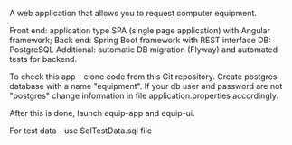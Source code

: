 A web application that allows you to request computer equipment.

Front end: application type SPA (single page application) with Angular framework;
Back end:  Spring Boot framework with REST interface
DB: PostgreSQL
Additional:  automatic DB migration (Flyway) and automated tests for backend.

To check this app - clone code from this Git repository. Create postgres database with a name "equipment". If your db user and password are not "postgres" change information in file application.properties accordingly.

After this is done, launch equip-app and equip-ui. 

For test data - use SqlTestData.sql file